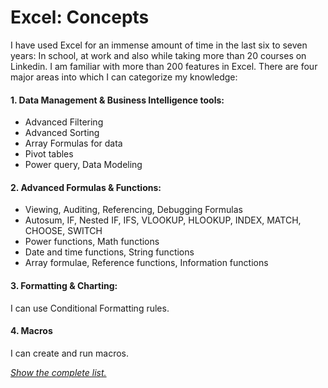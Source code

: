 # Excel: Concepts

I have used Excel for an immense amount of time in the last six to seven years: 
In school, at work and also while taking more than 20 courses on Linkedin. I am familiar with more than 200 features in Excel. 
There are four major areas into which I can categorize my knowledge: 

#### 1. Data Management & Business Intelligence tools:
* Advanced Filtering
* Advanced Sorting
* Array Formulas for data
* Pivot tables
* Power query, Data Modeling

#### 2. Advanced Formulas & Functions:
* Viewing, Auditing, Referencing, Debugging Formulas
* Autosum, IF, Nested IF, IFS, VLOOKUP, HLOOKUP, INDEX, MATCH, CHOOSE, SWITCH
* Power functions, Math functions
* Date and time functions, String functions
* Array formulae, Reference functions, Information functions

#### 3. Formatting & Charting:
I can use Conditional Formatting rules. 

#### 4. Macros
I can create and run macros.


[*Show the complete list.*](https://github.com/saitejavanamala/Portfolio/blob/master/Microsoft%20Advanced%20Excel/Excel_Concepts_Detail.md)
